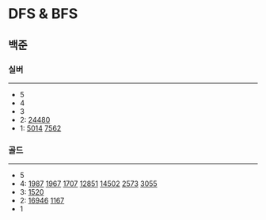 # DFS & BFS
## 백준

### 실버

---

- 5
- 4
- 3
- 2:
[24480](DFS%2F24480%2F24480.md)
- 1:
[5014](BFS%2F5014%2F5014.md)
[7562](BFS%2F7562%2F7562.md)

### 골드

---

- 5
- 4:
[1987](DFS%2F1987%2F1987.md)
[1967](DFS%2F1967%2F1967.py)
[1707](DFS%2F1707%2F1707.md)
[12851](BFS%2F12851%2F12851.md)
[14502](BFS%2F14502%2F14502.md)
[2573](BFS%2F2573%2F2573.md)
[3055](BFS%2F3055%2F3055.md)
- 3:
[1520](DFS%2F1520%2F1520.md)
- 2:
[16946](16946%2F16946.md)
[1167](DFS%2F1167%2F1167.md)
- 1

